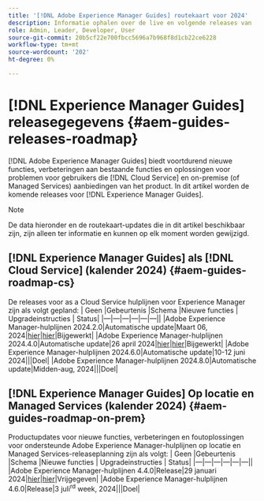 ```yaml
---
title: '[!DNL Adobe Experience Manager Guides] routekaart voor 2024'
description: Informatie ophalen over de live en volgende releases van [!DNL Adobe Experience Manager Guides] op voorhand en [!DNL Adobe Experience Manager Guides as a Cloud Service]
role: Admin, Leader, Developer, User
source-git-commit: 20b5cf22e700fbcc5696a7b968f8d1cb22ce6228
workflow-type: tm+mt
source-wordcount: '202'
ht-degree: 0%

---
```


# [!DNL Experience Manager Guides] releasegegevens {#aem-guides-releases-roadmap}

[!DNL Adobe Experience Manager Guides] biedt voortdurend nieuwe functies, verbeteringen aan bestaande functies en oplossingen voor problemen voor gebruikers die [!DNL Cloud Service] en on-premise (of Managed Services) aanbiedingen van het product. In dit artikel worden de komende releases voor [!DNL Experience Manager Guides].

>[!NOTE]
>
>De data hieronder en de routekaart-updates die in dit artikel beschikbaar zijn, zijn alleen ter informatie en kunnen op elk moment worden gewijzigd.

## [!DNL Experience Manager Guides] als [!DNL Cloud Service] (kalender 2024) {#aem-guides-roadmap-cs}
De releases voor as a Cloud Service hulplijnen voor Experience Manager zijn als volgt gepland: | Geen |Gebeurtenis |Schema |Nieuwe functies | Upgradeinstructies | Status| |—|—|—|—|—|—|| |Adobe Experience Manager-hulplijnen 2024.2.0|Automatische update|Maart 06, 2024|[hier](whats-new-2024-2-0.md)|[hier](upgrade-instructions-2024-2-0.md)|Bijgewerkt| |Adobe Experience Manager-hulplijnen 2024.4.0|Automatische update|26 april 2024|[hier](whats-new-2024-04-0.md)|[hier](upgrade-instructions-2024-04-0.md)|Bijgewerkt| |Adobe Experience Manager-hulplijnen 2024.6.0|Automatische update|10-12 juni 2024|||Doel| |Adobe Experience Manager-hulplijnen 2024.8.0|Automatische update|Midden-aug, 2024|||Doel|

## [!DNL Experience Manager Guides] Op locatie en Managed Services (kalender 2024) {#aem-guides-roadmap-on-prem}
Productupdates voor nieuwe functies, verbeteringen en foutoplossingen voor ondersteunde Adobe Experience Manager-hulplijnen op locatie en Managed Services-releaseplanning zijn als volgt: | Geen |Gebeurtenis |Schema |Nieuwe functies | Upgradeinstructies | Status| |—|—|—|—|—|—|| |Adobe Experience Manager-hulplijnen 4.4.0|Release|29 januari 2024|[hier](whats-new-4-4.md)|[hier](upgrade-instructions-4-4.md)|Vrijgegeven| |Adobe Experience Manager-hulplijnen 4.6.0|Release|3 juli<sup>rd</sup> week, 2024|||Doel|



